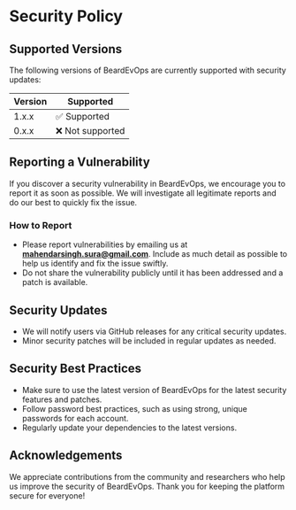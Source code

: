 # Security Policy

## Supported Versions

The following versions of BeardEvOps are currently supported with security updates:

| Version       | Supported          |
| ------------- | ------------------ |
| 1.x.x         | ✅ Supported       |
| 0.x.x         | ❌ Not supported   |

## Reporting a Vulnerability

If you discover a security vulnerability in BeardEvOps, we encourage you to report it as soon as possible. We will investigate all legitimate reports and do our best to quickly fix the issue.

### How to Report

- Please report vulnerabilities by emailing us at **mahendarsingh.sura@gmail.com**. Include as much detail as possible to help us identify and fix the issue swiftly.
- Do not share the vulnerability publicly until it has been addressed and a patch is available.

## Security Updates

- We will notify users via GitHub releases for any critical security updates.
- Minor security patches will be included in regular updates as needed.

## Security Best Practices

- Make sure to use the latest version of BeardEvOps for the latest security features and patches.
- Follow password best practices, such as using strong, unique passwords for each account.
- Regularly update your dependencies to the latest versions.

## Acknowledgements

We appreciate contributions from the community and researchers who help us improve the security of BeardEvOps. Thank you for keeping the platform secure for everyone!
